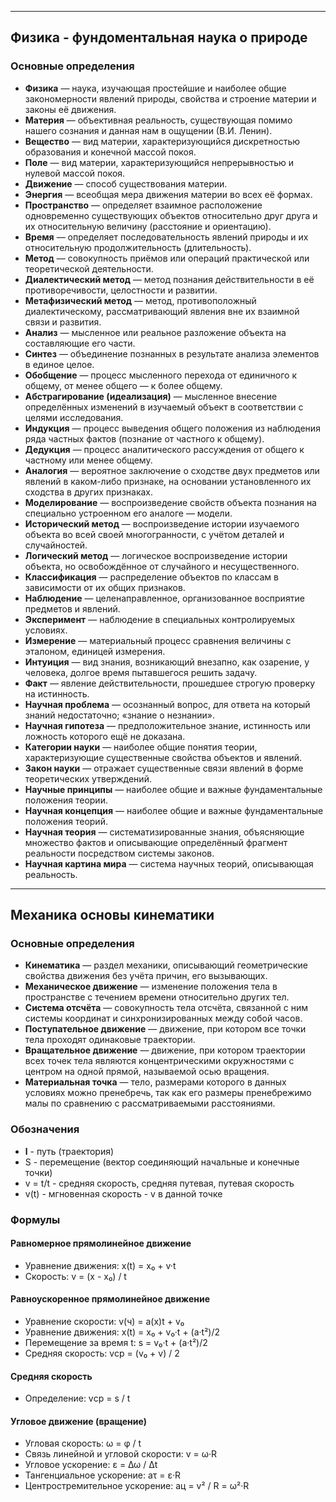 
---
## Физика - фундоментальная наука о природе
### Основные определения
- **Физика** — наука, изучающая простейшие и наиболее общие закономерности явлений природы, свойства и строение материи и законы её движения.
- **Материя** — объективная реальность, существующая помимо нашего сознания и данная нам в ощущении (В.И. Ленин).
- **Вещество** — вид материи, характеризующийся дискретностью образования и конечной массой покоя.
- **Поле** — вид материи, характеризующийся непрерывностью и нулевой массой покоя.
- **Движение** — способ существования материи.
- **Энергия** — всеобщая мера движения материи во всех её формах.
- **Пространство** — определяет взаимное расположение одновременно существующих объектов относительно друг друга и их относительную величину (расстояние и ориентацию).
- **Время** — определяет последовательность явлений природы и их относительную продолжительность (длительность).
- **Метод** — совокупность приёмов или операций практической или теоретической деятельности.
- **Диалектический метод** — метод познания действительности в её противоречивости, целостности и развитии.
- **Метафизический метод** — метод, противоположный диалектическому, рассматривающий явления вне их взаимной связи и развития.
- **Анализ** — мысленное или реальное разложение объекта на составляющие его части.
- **Синтез** — объединение познанных в результате анализа элементов в единое целое.
- **Обобщение** — процесс мысленного перехода от единичного к общему, от менее общего — к более общему.
- **Абстрагирование (идеализация)** — мысленное внесение определённых изменений в изучаемый объект в соответствии с целями исследования.
- **Индукция** — процесс выведения общего положения из наблюдения ряда частных фактов (познание от частного к общему).
- **Дедукция** — процесс аналитического рассуждения от общего к частному или менее общему.
- **Аналогия** — вероятное заключение о сходстве двух предметов или явлений в каком-либо признаке, на основании установленного их сходства в других признаках.
- **Моделирование** — воспроизведение свойств объекта познания на специально устроенном его аналоге — модели.
- **Исторический метод** — воспроизведение истории изучаемого объекта во всей своей многогранности, с учётом деталей и случайностей.
- **Логический метод** — логическое воспроизведение истории объекта, но освобождённое от случайного и несущественного.
- **Классификация** — распределение объектов по классам в зависимости от их общих признаков.
- **Наблюдение** — целенаправленное, организованное восприятие предметов и явлений.
- **Эксперимент** — наблюдение в специальных контролируемых условиях.
- **Измерение** — материальный процесс сравнения величины с эталоном, единицей измерения.
- **Интуиция** — вид знания, возникающий внезапно, как озарение, у человека, долгое время пытавшегося решить задачу.
- **Факт** — явление действительности, прошедшее строгую проверку на истинность.
- **Научная проблема** — осознанный вопрос, для ответа на который знаний недостаточно; «знание о незнании».
- **Научная гипотеза** — предположительное знание, истинность или ложность которого ещё не доказана.
- **Категории науки** — наиболее общие понятия теории, характеризующие существенные свойства объектов и явлений.
- **Закон науки** — отражает существенные связи явлений в форме теоретических утверждений.
- **Научные принципы** — наиболее общие и важные фундаментальные положения теории.
- **Научная концепция** — наиболее общие и важные фундаментальные положения теорий.
- **Научная теория** — систематизированные знания, объясняющие множество фактов и описывающие определённый фрагмент реальности посредством системы законов.
- **Научная картина мира** — система научных теорий, описывающая реальность.    

---
## Механика основы кинематики

### Основные определения
* **Кинематика** — раздел механики, описывающий геометрические свойства движения без учёта причин, его вызывающих.
* **Механическое движение** — изменение положения тела в пространстве с течением времени относительно других тел.
* **Система отсчёта** — совокупность тела отсчёта, связанной с ним системы координат и синхронизированных между собой часов.
* **Поступательное движение** — движение, при котором все точки тела проходят одинаковые траектории.
* **Вращательное движение** — движение, при котором траектории всех точек тела являются концентрическими окружностями с центром на одной прямой, называемой осью вращения.
* **Материальная точка** — тело, размерами которого в данных условиях можно пренебречь, так как его размеры пренебрежимо малы по сравнению с рассматриваемыми расстояниями.

### Обозначения
- **l** - путь (траектория)
- S - перемещение (вектор соединяющий начальные и конечные точки)
- v = t/t - средняя скорость, средняя путевая, путевая скорость 
- v(t) - мгновенная  скорость - v в данной точке

### Формулы
#### Равномерное прямолинейное движение
* Уравнение движения:
  x(t) = x₀ + v·t
* Скорость:
  v = (x - x₀) / t

#### Равноускоренное прямолинейное движение
* Уравнение скорости:
  v(ч) = a(x)t + v₀
* Уравнение движения:
  x(t) = x₀ + v₀·t + (a·t²)/2
* Перемещение за время t:
  s = v₀·t + (a·t²)/2
* Средняя скорость:
  vср = (v₀ + v) / 2

#### Средняя скорость
* Определение:
  vср = s / t

#### Угловое движение (вращение)
* Угловая скорость:
  ω = φ / t
* Связь линейной и угловой скорости:
  v = ω·R
* Угловое ускорение:
  ε = Δω / Δt
* Тангенциальное ускорение:
  aτ = ε·R
* Центростремительное ускорение:
  aц = v² / R = ω²·R
